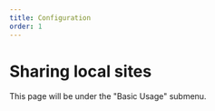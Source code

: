 ```yaml
---
title: Configuration
order: 1
---
```


# Sharing local sites

This page will be under the "Basic Usage" submenu.